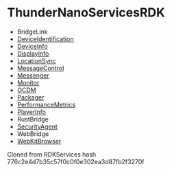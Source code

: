 # ThunderNanoServicesRDK
* BridgeLink
* [DeviceIdentification](DeviceIdentification/doc/DeviceIdentificationPlugin.md)
* [DeviceInfo](DeviceInfo/doc/DeviceInfoPlugin.md)
* [DisplayInfo](DisplayInfo/doc/DisplayInfoPlugin.md)
* [LocationSync](LocationSync/doc/LocationSyncPlugin.md)
* [MessageControl](MessageControl/doc/MessageControlPlugin.md)
* [Messenger](Messenger/doc/MessengerPlugin.md)
* [Monitor](Monitor/doc/MonitorPlugin.md)
* [OCDM](OpenCDMi/doc/OpenCDMiPlugin.md)
* [Packager](Packager/doc/PackagerPlugin.md)
* [PerformanceMetrics](PerformanceMetrics/doc/PerformanceMetricsPlugin.md)
* [PlayerInfo](PlayerInfo/doc/PlayerInfoPlugin.md)
* RustBridge
* [SecurityAgent](SecurityAgent/doc/SecurityAgentPlugin.md)
* WebBridge
* [WebKitBrowser](WebKitBrowser/doc/WebKitBrowserPlugin.md)


Cloned from RDKServices hash 776c2e4d7b35c57f0c0f0e302ea3d87fb2f3270f
